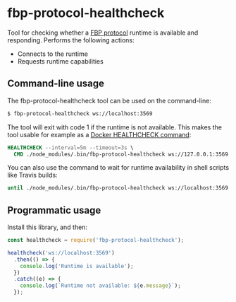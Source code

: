 fbp-protocol-healthcheck
========================

Tool for checking whether a [FBP protocol](https://flowbased.github.io/fbp-protocol/) runtime is available and responding. Performs the following actions:

* Connects to the runtime
* Requests runtime capabilities

## Command-line usage

The fbp-protocol-healthcheck tool can be used on the command-line:

```bash
$ fbp-protocol-healthcheck ws://localhost:3569
```

The tool will exit with code 1 if the runtime is not available. This makes the tool usable for example as a [Docker HEALTHCHECK command](https://docs.docker.com/compose/compose-file/#healthcheck):

```dockerfile
HEALTHCHECK --interval=5m --timeout=3s \
  CMD ./node_modules/.bin/fbp-protocol-healthcheck ws://127.0.0.1:3569
```

You can also use the command to wait for runtime availability in shell scripts like Travis builds:

```bash
until ./node_modules/.bin/fbp-protocol-healthcheck ws://localhost:3569 || (( count++ >= 10 )); do echo "Waiting for runtime to be ready"; sleep 10; done
```

## Programmatic usage

Install this library, and then:

```javascript
const healthcheck = require('fbp-protocol-healthcheck');

healthcheck('ws://localhost:3569')
  .then(() => {
    console.log('Runtime is available');
  })
  .catch((e) => {
    console.log(`Runtime not available: ${e.message}`);
  });
```
